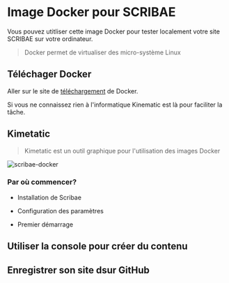 # Image Docker pour SCRIBAE

Vous pouvez utitliser cette image Docker pour tester localement votre site SCRIBAE sur votre ordinateur.
>Docker permet de virtualiser des micro-système Linux

## Téléchager Docker

Aller sur le site de [téléchargement](https://www.docker.com/get-docker) de Docker.

Si vous ne connaissez rien à l'informatique Kinematic est là pour faciliter la tâche.

## Kimetatic

>Kimetatic est un outil graphique pour l'utilisation des images Docker

![scribae-docker](https://user-images.githubusercontent.com/33391039/32513426-78e3f736-c3fa-11e7-8b78-5c443911e1b7.jpeg)

### Par où commencer?

* Installation de Scribae

* Configuration des paramètres

* Premier démarrage

## Utiliser la console pour créer du contenu

## Enregistrer son site dsur GitHub

